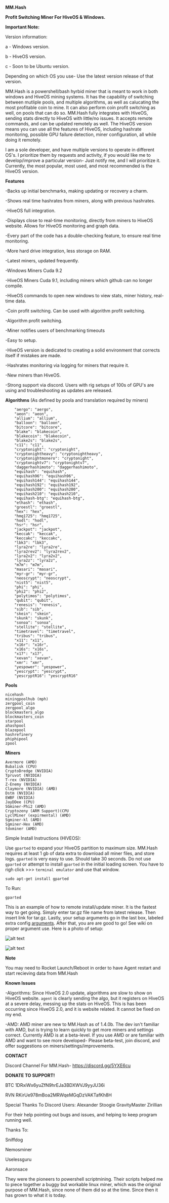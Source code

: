 **MM.Hash**

**Profit Switching Miner For HiveOS & Windows.**

**Important Note:**

Version information:

a - Windows version.

b - HiveOS version.

c - Soon to be Ubuntu version.

Depending on which OS you use- Use the latest version release of that version.

MM.Hash is a powershell/bash hyrbid miner that is meant to work in both windows and HiveOS mining systems. It has the capability of switching between mutliple pools, and multiple algorithms, as well as calucating the most profitable coin to mine. It can also perform coin profit switching as well, on pools that can do so. MM.Hash fully integrates with HiveOS, sending stats directly to HiveOS with little/no issues. It accepts remote commands, and can be updated remotely as well. The HiveOS version means you can use all the features of HiveOS, including hashrate monitoring, possible GPU failure detection, miner configuration, all while doing it remotely.

I am a sole developer, and have multiple versions to operate in different OS's. I prioritize them by requests and activity, if you would like me to develop/improve a particular version- Just notify me, and I will prioritize it. Currently, the most popular, most used, and most recommended is the HiveOS version.

**Features**

-Backs up initial benchmarks, making updating or recovery a charm.

-Shows real time hashrates from miners, along with previous hashrates.

-HiveOS full integration.

-Displays close to real-time monitoring, directly from miners to HiveOS website. Allows for HiveOS monitoring and graph data.

-Every part of the code has a double-checking feature, to ensure real time monitoring.

-More hard drive integration, less storage on RAM.

-Latest miners, updated frequently.

-Windows Miners Cuda 9.2

-HiveOS Miners Cuda 9.1, including miners which github can no longer compile.

-HiveOS commands to open new windows to view stats, miner history, real-time data.

-Coin profit switching. Can be used with algorithm profit switching.

-Algorithm profit switching.

-Miner notifies users of benchmarking timeouts

-Easy to setup.

-HiveOS version is dedicated to creating a solid environment that corrects itself if mistakes are made.

-Hashrates monitoring via logging for miners that require it.

-New miners than HiveOS.

-Strong support via discord. Users with rig setups of 100s of GPU's are using and troubleshooting as updates are released.



**Algorithms** (As defined by poola and translation required by miners)

```
    "aergo": "aergo",
    "aeon": "aeon",
    "allium": "allium",
    "balloon": "balloon",
    "bitcore": "bitcore",
    "blake": "blakecoin",
    "blakecoin": "blakecoin",
    "blake2s": "blake2s",
    "c11": "c11",
    "cryptonight": "cryptonight",
    "cryptonightheavy": "cryptonightheavy",
    "cryptonightmonero": "cryptonight",
    "cryptonightv7": "cryptonightv7",
    "daggerhashimoto": "daggerhashimoto",
    "equihash": "equihash",
    "equihash96": "equihash96",
    "equihash144": "equihash144",
    "equihash192": "equihash192",
    "equihash200": "equihash200",
    "equihash210": "equihash210",
    "equihash-btg": "equihash-btg",
    "ethash": "ethash",
    "groestl": "groestl",
    "hex": "hex",
    "hmq1725": "hmq1725",
    "hodl": "hodl",
    "hsr": "hsr",
    "jackpot": "jackpot",
    "keccak": "keccak",
    "keccakc": "keccakc",
    "lbk3": "lbk3",
    "lyra2re": "lyra2re",
    "lyra2rev2": "lyra2rev2",
    "lyra2v2": "lyra2v2",
    "lyra2z": "lyra2z",
    "m7m": "m7m",
    "masari": "masari",
    "myr-gr": "myr-gr",
    "neoscrypt": "neoscrypt",
    "nist5": "nist5",
    "phi": "phi",
    "phi2": "phi2",
    "polytimos": "polytimos",
    "qubit": "qubit",
    "renesis": "renesis",
    "sib": "sib",
    "skein": "skein",
    "skunk": "skunk",
    "sonoa": "sonoa",
    "stellite": "stellite",
    "timetravel": "timetravel",
    "tribus": "tribus",
    "x11": "x11",
    "x16r": "x16r",
    "x16s": "x16s",
    "x17": "x17",
    "xevan": "xevan",
    "xmr": "xmr",
    "yespower": "yespower",
    "yescrypt": "yescrypt",
    "yescryptR16": "yescryptR16"

```


**Pools**
```
nicehash
miningpoolhub (mph)
zergpool_coin
zergpool_algo
blockmasters_algo
blockmasters_coin
starpool
ahashpool
blazepool
hashrefinery
phiphipool
zpool
```

**Miners**
```
Avermore (AMD)
Bubalisk (CPU)
CryptoDredge (NVIDIA)
Tpruvot (NVIDIA)
T-rex (NVIDIA)
Z-Enemy (NVIDIA) 
Claymore (NVIDIA) (AMD)
Dstm (NVIDIA)
EWBF (NVIDIA)
JayDDee (CPU)
SGminer-Phi2 (AMD)
Cryptozeny (ARM Support)(CPU
LyclMiner (expirmental) (AMD)
Sgminer-kl (AMD)
Sgminer-Hex (AMD)
tdxminer (AMD)
```

Simple Install Instructions (HIVEOS):

Use ```gparted``` to expand your HiveOS partition to maximum size. MM.Hash requires at least 1 gb of data extra to download all miner files, and store logs. ```gparted``` is very easy to use. Should take 30 seconds. Do not use ```gparted``` or attempt to install ```gparted``` in the initial loading screen. You have to righ click >>> ```terminal emulator``` and use that window.

```sudo apt-get install gparted```

To Run:

```gparted```

This is an example of how to remote install/update miner. It is the fastest way to get going. Simply enter tar.gz file name from latest release. Then insert link for tar.gz. Lastly, your setup arguments go in the last box, labeled extra config <a href="https://github.com/MaynardMiner/MM.Hash/wiki/Arguments-(Miner-Configuration)">arguments</a>. After that, you are are good to go! See wiki on proper argument use. Here is a photo of setup:

![alt text](https://raw.githubusercontent.com/MaynardMiner/MM.Hash/master/Build/Data/First_Step.png)


![alt text](https://raw.githubusercontent.com/MaynardMiner/MM.Hash/master/Build/Data/Second_Step.png)

**Note**

You may need to Rocket Launch/Reboot in order to have Agent restart and start recieving data from MM.Hash

**Known Issues**

-Algorithms: Since HiveOS 2.0 update, algorithms are slow to show on HiveOS website. ```agent``` is clearly sending the algo, but it registers on HiveOS at a severe delay, messing up the stats on HiveOS. This is has been occurring since HiveOS 2.0, and it is website related. It cannot be fixed on my end.

-AMD: AMD miner are new to MM.Hash as of 1.4.0b. The dev isn't familiar with AMD, but is trying to learn quickly to get more miners and settings correct. Currently AMD is at a beta-level. If you use AMD or are familiar with AMD and want to see more developed- Please beta-test, join discord, and offer suggestions on miners/settings/improvements.

**CONTACT**

Discord Channel For MM.Hash- 
https://discord.gg/5YXE6cu

**DONATE TO SUPPORT!**

BTC 1DRxiWx6yuZfN9hrEJa3BDXWVJ9yyJU36i

RVN RKirUe978mBoa2MRWqeMGqDzVAKTafKh8H

Special Thanks To Discord Users:
Alexander
Stoogie
GravityMaster
Zirillian

For their help pointing out bugs and issues, and helping to keep program running well.

Thanks To:

Sniffdog

Nemosminer

Uselessguru

Aaronsace

They were the pioneers to powershell scriptmining. Their scripts helped me to piece together a buggy but workable linux miner, which was the original purpose of MM.Hash, since none of them did so at the time. Since then it has grown to what it is today.



